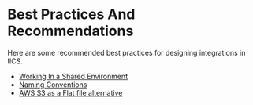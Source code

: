 # Best Practices And Recommendations

Here are some recommended best practices for designing integrations in IICS.

* [Working In a Shared Environment](best-practices/shared-enviornment.md)
* [Naming Conventions](best-practices/naming.md)
* [AWS S3 as a Flat file alternative](best-practices/flat-file-alternative.md)